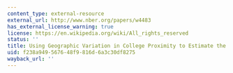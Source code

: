 ```yaml
---
content_type: external-resource
external_url: http://www.nber.org/papers/w4483
has_external_license_warning: true
license: https://en.wikipedia.org/wiki/All_rights_reserved
status: ''
title: Using Geographic Variation in College Proximity to Estimate the Return to Schooling
uid: f238a949-5676-48f9-816d-6a3c30df8275
wayback_url: ''
---
```

